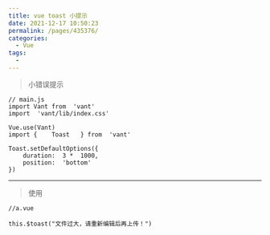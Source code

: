 ```yaml
---
title: vue toast 小提示
date: 2021-12-17 10:50:23
permalink: /pages/435376/
categories:
  - Vue
tags:
  - 
---
```



> 小错误提示

    // main.js
    import Vant from  'vant'
	import  'vant/lib/index.css'
  
  	Vue.use(Vant)
	import {	Toast	} from  'vant' 

	Toast.setDefaultOptions({
		duration:  3 *  1000,
		position:  'bottom'
	})

---
>  使用

    //a.vue
 
	this.$toast("文件过大，请重新编辑后再上传！") 
	

<!--stackedit_data:
eyJoaXN0b3J5IjpbLTMyNzE1NzQ3NF19
-->